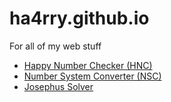 # ha4rry.github.io

For all of my web stuff

* [Happy Number Checker (HNC)](https://ha4rry.github.io/hnc)
* [Number System Converter (NSC)](https://ha4rry.github.io/nsc)
* [Josephus Solver](https://ha4rry.github.io/josephusSolver/)
